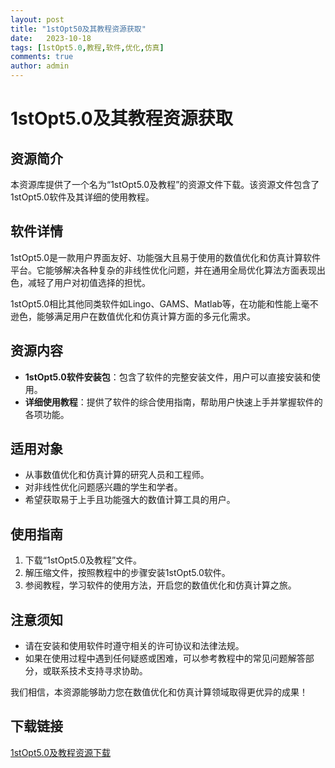 ```yaml
---
layout: post
title: "1stOpt50及其教程资源获取"
date:   2023-10-18
tags: [1stOpt5.0,教程,软件,优化,仿真]
comments: true
author: admin
---
```

# 1stOpt5.0及其教程资源获取

## 资源简介

本资源库提供了一个名为“1stOpt5.0及教程”的资源文件下载。该资源文件包含了1stOpt5.0软件及其详细的使用教程。

## 软件详情

1stOpt5.0是一款用户界面友好、功能强大且易于使用的数值优化和仿真计算软件平台。它能够解决各种复杂的非线性优化问题，并在通用全局优化算法方面表现出色，减轻了用户对初值选择的担忧。

1stOpt5.0相比其他同类软件如Lingo、GAMS、Matlab等，在功能和性能上毫不逊色，能够满足用户在数值优化和仿真计算方面的多元化需求。

## 资源内容

- **1stOpt5.0软件安装包**：包含了软件的完整安装文件，用户可以直接安装和使用。
- **详细使用教程**：提供了软件的综合使用指南，帮助用户快速上手并掌握软件的各项功能。

## 适用对象

- 从事数值优化和仿真计算的研究人员和工程师。
- 对非线性优化问题感兴趣的学生和学者。
- 希望获取易于上手且功能强大的数值计算工具的用户。

## 使用指南

1. 下载“1stOpt5.0及教程”文件。
2. 解压缩文件，按照教程中的步骤安装1stOpt5.0软件。
3. 参阅教程，学习软件的使用方法，开启您的数值优化和仿真计算之旅。

## 注意须知

- 请在安装和使用软件时遵守相关的许可协议和法律法规。
- 如果在使用过程中遇到任何疑惑或困难，可以参考教程中的常见问题解答部分，或联系技术支持寻求协助。

我们相信，本资源能够助力您在数值优化和仿真计算领域取得更优异的成果！

## 下载链接

[1stOpt5.0及教程资源下载](https://pan.quark.cn/s/1376a3e2f67f)